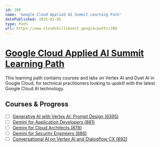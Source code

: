 ```yaml
---
id: 280
name: 'Google Cloud Applied AI Summit Learning Path'
datePublished: 2025-01-02
type: Path
url: https://www.cloudskillsboost.google/paths/280
---
```


# [Google Cloud Applied AI Summit Learning Path](https://www.cloudskillsboost.google/paths/280)

This learning path contains courses and labs on Vertex AI and Duet AI in Google Cloud, for technical practitioners looking to upskill with the latest Google Cloud AI technology.

## Courses & Progress

- [ ] [Generative AI with Vertex AI: Prompt Design (6395)](../courses/Generative-AI-with-Vertex-AI-Prompt-Design.md)
- [ ] [Gemini for Application Developers (881)](../courses/Gemini-for-Application-Developers.md)
- [ ] [Gemini for Cloud Architects (878)](../courses/Gemini-for-Cloud-Architects.md)
- [ ] [Gemini for Security Engineers (886)](../courses/Gemini-for-Security-Engineers.md)
- [ ] [Conversational AI on Vertex AI and Dialogflow CX (892)](../courses/Conversational-AI-on-Vertex-AI-and-Dialogflow-CX.md)
